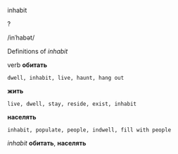 inhabit

?

/inˈhabət/

Definitions of _inhabit_

verb
**обитать**

    dwell, inhabit, live, haunt, hang out
**жить**

    live, dwell, stay, reside, exist, inhabit
**населять**

    inhabit, populate, people, indwell, fill with people

_inhabit_
**обитать**, **населять**